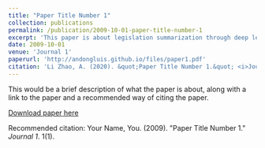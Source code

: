```yaml
---
title: "Paper Title Number 1"
collection: publications
permalink: /publication/2009-10-01-paper-title-number-1
excerpt: 'This paper is about legislation summarization through deep learning methods'
date: 2009-10-01
venue: 'Journal 1'
paperurl: 'http://andongluis.github.io/files/paper1.pdf'
citation: 'Li Zhao, A. (2020). &quot;Paper Title Number 1.&quot; <i>Journal 1</i>. 1(1).'
---
```


This would be a brief description of what the paper is about, along with a link to the paper and a recommended way of citing the paper.

[Download paper here](http://andongluis.github.io/files/paper1.pdf)

Recommended citation: Your Name, You. (2009). "Paper Title Number 1." <i>Journal 1</i>. 1(1).